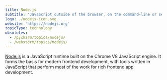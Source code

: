 ```yaml
---
title: Node.js
subtitle: 'JavaScript outside of the browser, on the command-line or server-side'
logo: ./nodejs-icon.svg
website: 'https://nodejs.org'
topicType: technology
obsoletes:
  - /pycharm/topics/nodejs/
  - /webstorm/topics/nodejs/
---
```


[Node.js](https://nodejs.org) is a JavaScript runtime built on the Chrome V8 JavaScript engine. It
forms the basis for modern frontend development, with tools written in
JavaScript that perform most of the work for rich frontend app development.
